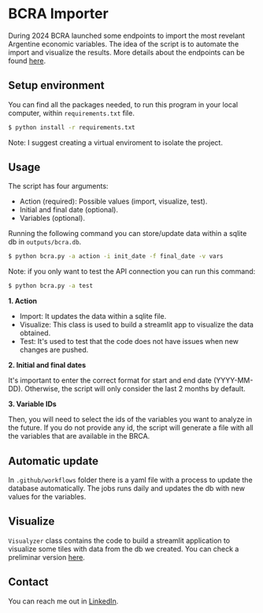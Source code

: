 # BCRA Importer

During 2024 BCRA launched some endpoints to import the most revelant Argentine economic variables. 
The idea of the script is to automate the import and visualize the results.
More details about the endpoints can be found [here](https://www.bcra.gob.ar/Catalogo/apis.asp?fileName=principales-variables-v1).

## Setup environment

You can find all the packages needed, to run this program in your local computer, within `requirements.txt` file.

```bash
$ python install -r requirements.txt
```

Note: I suggest creating a virtual enviroment to isolate the project.

## Usage

The script has four arguments:

- Action (required): Possible values (import, visualize, test).
- Initial and final date (optional).
- Variables (optional).

Running the following command you can store/update data within a sqlite db in `outputs/bcra.db`.

```bash
$ python bcra.py -a action -i init_date -f final_date -v vars 
```

Note: if you only want to test the API connection you can run this command:

```bash
$ python bcra.py -a test
```

**1. Action**

- Import: It updates the data within a sqlite file.
- Visualize: This class is used to build a streamlit app to visualize the data obtained.
- Test: It's used to test that the code does not have issues when new changes are pushed.

**2. Initial and final dates**

It's important to enter the correct format for start and end date (YYYY-MM-DD).
Otherwise, the script will only consider the last 2 months by default.

**3. Variable IDs**

Then, you will need to select the ids of the variables you want to analyze in the future.
If you do not provide any id, the script will generate a file with all the variables that are available in the BRCA.

## Automatic update

In `.github/workflows` folder there is a yaml file with a process to update the database automatically.
The jobs runs daily and updates the db with new values for the variables.

## Visualize

`Visualyzer` class contains the code to build a streamlit application to visualize some tiles with data from the db we created. 
You can check a preliminar version [here](https://bcraapi.streamlit.app/).

## Contact

You can reach me out in [LinkedIn](https://www.linkedin.com/in/hugo-rucchetto/).
